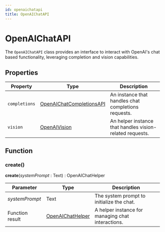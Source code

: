```yaml
---
id: openaichatapi
title: OpenAIChatAPI
---
```


# OpenAIChatAPI

The `OpenAIChatAPI` class provides an interface to interact with OpenAI's chat based functionality, leveraging completion and vision capabilities.

## Properties

| Property      | Type                               | Description                                             |
|---------------|------------------------------------|--------------------------------------------------------|
| `completions`   | [OpenAIChatCompletionsAPI](OpenAIChatCompletionsAPI.md)    | An instance that handles chat completions requests.    |
| `vision`        | [OpenAIVision](OpenAIVision.md)             | An helper instance that handles vision-related requests.       |

## Function

### create()

**create**(*systemPrompt* : Text) : OpenAIChatHelper

| Parameter        | Type  | Description                                |
|------------------|-------|--------------------------------------------|
| *systemPrompt*   | Text  | The system prompt to initialize the chat.  |
| Function result | [OpenAIChatHelper](OpenAIChatHelper.md) | A helper instance for managing chat interactions. |
